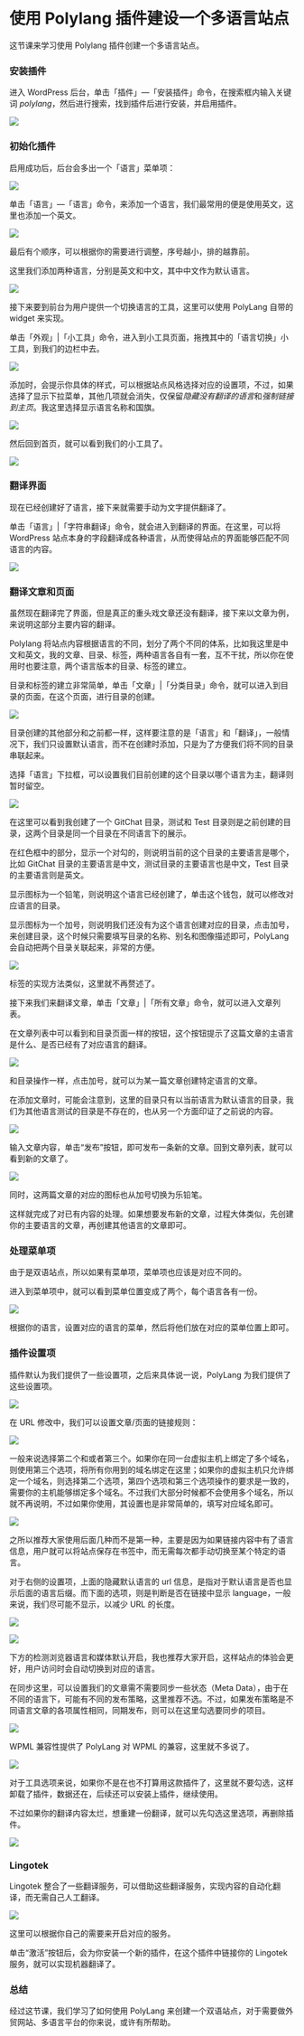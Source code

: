 # 使用 Polylang 插件建设一个多语言站点

这节课来学习使用 Polylang 插件创建一个多语言站点。

### 安装插件

进入 WordPress 后台，单击「插件」—「安装插件」命令，在搜索框内输入关键词 *polylang*，然后进行搜索，找到插件后进行安装，并启用插件。

![](https://postimg.aliavv.com/mbp/nh51b.jpg)

### 初始化插件

启用成功后，后台会多出一个「语言」菜单项：

![](https://postimg.aliavv.com/mbp/edaw4.jpg)

单击「语言」—「语言」命令，来添加一个语言，我们最常用的便是使用英文，这里也添加一个英文。

![](https://postimg.aliavv.com/mbp/hq9om.jpg)

最后有个顺序，可以根据你的需要进行调整，序号越小，排的越靠前。

这里我们添加两种语言，分别是英文和中文，其中中文作为默认语言。

![](https://postimg.aliavv.com/mbp/cuaf3.jpg)

接下来要到前台为用户提供一个切换语言的工具，这里可以使用 PolyLang 自带的 widget 来实现。

单击「外观」|「小工具」命令，进入到小工具页面，拖拽其中的「语言切换」小工具，到我们的边栏中去。

![](https://postimg.aliavv.com/mbp/6t37y.jpg)

添加时，会提示你具体的样式，可以根据站点风格选择对应的设置项，不过，如果选择了显示下拉菜单，其他几项就会消失，仅保留*隐藏没有翻译的语言*和*强制链接到主页*。我这里选择显示语言名称和国旗。

![](https://postimg.aliavv.com/mbp/zms8c.jpg)

然后回到首页，就可以看到我们的小工具了。

![](https://postimg.aliavv.com/mbp/8kw2a.jpg)

### 翻译界面

现在已经创建好了语言，接下来就需要手动为文字提供翻译了。

单击「语言」|「字符串翻译」命令，就会进入到翻译的界面。在这里，可以将 WordPress 站点本身的字段翻译成各种语言，从而使得站点的界面能够匹配不同语言的内容。

![](https://postimg.aliavv.com/mbp/8gxz7.jpg)

### 翻译文章和页面

虽然现在翻译完了界面，但是真正的重头戏文章还没有翻译，接下来以文章为例，来说明这部分主要内容的翻译。

Polylang 将站点内容根据语言的不同，划分了两个不同的体系，比如我这里是中文和英文，我的文章、目录、标签，两种语言各自有一套，互不干扰，所以你在使用时也要注意，两个语言版本的目录、标签的建立。

目录和标签的建立非常简单，单击「文章」|「分类目录」命令，就可以进入到目录的页面，在这个页面，进行目录的创建。

![](https://postimg.aliavv.com/mbp/cnshc.jpg)

目录创建的其他部分和之前都一样，这样要注意的是「语言」和「翻译」，一般情况下，我们只设置默认语言，而不在创建时添加，只是为了方便我们将不同的目录串联起来。

选择「语言」下拉框，可以设置我们目前创建的这个目录以哪个语言为主，翻译则暂时留空。

![](https://postimg.aliavv.com/mbp/0hn5g.jpg)

在这里可以看到我创建了一个 GitChat 目录，测试和 Test 目录则是之前创建的目录，这两个目录是同一个目录在不同语言下的展示。

在红色框中的部分，显示一个对勾的，则说明当前的这个目录的主要语言是哪个，比如 GitChat 目录的主要语言是中文，测试目录的主要语言也是中文，Test 目录的主要语言则是英文。

显示图标为一个铅笔，则说明这个语言已经创建了，单击这个钱包，就可以修改对应语言的目录。

显示图标为一个加号，则说明我们还没有为这个语言创建对应的目录，点击加号，来创建目录，这个时候只需要填写目录的名称、别名和图像描述即可，PolyLang 会自动把两个目录关联起来，非常的方便。

![](https://postimg.aliavv.com/mbp/vpsvf.jpg)

标签的实现方法类似，这里就不再赘述了。

接下来我们来翻译文章，单击「文章」|「所有文章」命令，就可以进入文章列表。

在文章列表中可以看到和目录页面一样的按钮，这个按钮提示了这篇文章的主语言是什么、是否已经有了对应语言的翻译。

![](https://postimg.aliavv.com/mbp/i0ll4.jpg)

和目录操作一样，点击加号，就可以为某一篇文章创建特定语言的文章。

在添加文章时，可能会注意到，这里的目录只有以当前语言为默认语言的目录，我们为其他语言测试的目录是不存在的，也从另一个方面印证了之前说的内容。

![](https://postimg.aliavv.com/mbp/feojk.jpg)

输入文章内容，单击“发布”按钮，即可发布一条新的文章。回到文章列表，就可以看到新的文章了。

![](https://postimg.aliavv.com/mbp/iy37r.jpg)

同时，这两篇文章的对应的图标也从加号切换为乐铅笔。

这样就完成了对已有内容的处理。如果想要发布新的文章，过程大体类似，先创建你的主要语言的文章，再创建其他语言的文章即可。

### 处理菜单项

由于是双语站点，所以如果有菜单项，菜单项也应该是对应不同的。

进入到菜单项中，就可以看到菜单位置变成了两个，每个语言各有一份。

![](https://postimg.aliavv.com/mbp/fjpml.jpg)

根据你的语言，设置对应的语言的菜单，然后将他们放在对应的菜单位置上即可。

### 插件设置项

插件默认为我们提供了一些设置项，之后来具体说一说，PolyLang 为我们提供了这些设置项。

![](https://postimg.aliavv.com/mbp/nf9lm.jpg)

在 URL 修改中，我们可以设置文章/页面的链接规则：

![](https://postimg.aliavv.com/mbp/bq31i.jpg)

一般来说选择第二个和或者第三个。如果你在同一台虚拟主机上绑定了多个域名，则使用第三个选项，将所有你用到的域名绑定在这里；如果你的虚拟主机只允许绑定一个域名，则选择第二个选项，第四个选项和第三个选项操作的要求是一致的，需要你的主机能够绑定多个域名。不过我们大部分时候都不会使用多个域名，所以就不再说明，不过如果你使用，其设置也是非常简单的，填写对应域名即可。

![](https://postimg.aliavv.com/mbp/eu14h.jpg)

之所以推荐大家使用后面几种而不是第一种，主要是因为如果链接内容中有了语言信息，用户就可以将站点保存在书签中，而无需每次都手动切换至某个特定的语言。

对于右侧的设置项，上面的隐藏默认语言的 url 信息，是指对于默认语言是否也显示后面的语言后缀。而下面的选项，则是判断是否在链接中显示 language，一般来说，我们尽可能不显示，以减少 URL 的长度。

![](https://postimg.aliavv.com/mbp/az77o.jpg)

![](https://postimg.aliavv.com/mbp/p2pl9.jpg)

下方的检测浏览器语言和媒体默认开启，我也推荐大家开启，这样站点的体验会更好，用户访问时会自动切换到对应的语言。

在同步这里，可以设置我们的文章需不需要同步一些状态（Meta Data），由于在不同的语言下，可能有不同的发布策略，这里推荐不选。不过，如果发布策略是不同语言文章的各项属性相同，同期发布，则可以在这里勾选要同步的项目。

![](https://postimg.aliavv.com/mbp/ntagi.jpg)

WPML 兼容性提供了 PolyLang 对 WPML 的兼容，这里就不多说了。

![](https://postimg.aliavv.com/mbp/ojx37.jpg)

对于工具选项来说，如果你不是在也不打算用这款插件了，这里就不要勾选，这样卸载了插件，数据还在，后续还可以安装上插件，继续使用。

不过如果你的翻译内容太烂，想重建一份翻译，就可以先勾选这里选项，再删除插件。

![](https://postimg.aliavv.com/mbp/6czr3.jpg)

### Lingotek

Lingotek 整合了一些翻译服务，可以借助这些翻译服务，实现内容的自动化翻译，而无需自己人工翻译。

![](https://postimg.aliavv.com/mbp/kup9w.jpg)

这里可以根据你自己的需要来开启对应的服务。

单击“激活”按钮后，会为你安装一个新的插件，在这个插件中链接你的 Lingotek 服务，就可以实现机器翻译了。

### 总结

经过这节课，我们学习了如何使用 PolyLang 来创建一个双语站点，对于需要做外贸网站、多语言平台的你来说，或许有所帮助。

